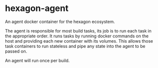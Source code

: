 # hexagon-agent

An agent docker container for the hexagon ecosystem.

The agent is responsible for most build tasks, its job is to run each task in the appropriate order.
It runs tasks by running docker commands on the host and providing each new container with its volumes.
This allows those task containers to run stateless and pipe any state into the agent to be passed on.

An agent will run once per build.
